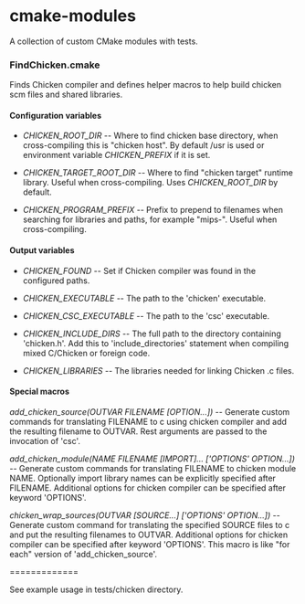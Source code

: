 cmake-modules
=============

A collection of custom CMake modules with tests.

### FindChicken.cmake

Finds Chicken compiler and defines helper macros to help build chicken scm
files and shared libraries.

#### Configuration variables

* *CHICKEN_ROOT_DIR* -- Where to find chicken base directory, when
  cross-compiling this is "chicken host". By default /usr is used or
  environment variable *CHICKEN_PREFIX* if it is set.

* *CHICKEN_TARGET_ROOT_DIR* -- Where to find "chicken target" runtime library.
  Useful when cross-compiling. Uses *CHICKEN_ROOT_DIR* by default.

* *CHICKEN_PROGRAM_PREFIX* -- Prefix to prepend to filenames when searching for
  libraries and paths, for example "mips-". Useful when cross-compiling.

#### Output variables

* *CHICKEN_FOUND* -- Set if Chicken compiler was found in the configured paths.

* *CHICKEN_EXECUTABLE* -- The path to the 'chicken' executable.

* *CHICKEN_CSC_EXECUTABLE* -- The path to the 'csc' executable.

* *CHICKEN_INCLUDE_DIRS* -- The full path to the directory containing
  'chicken.h'. Add this to 'include_directories' statement when compiling mixed
  C/Chicken or foreign code.

* *CHICKEN_LIBRARIES* -- The libraries needed for linking Chicken .c files.

#### Special macros

*add_chicken_source(OUTVAR FILENAME [OPTION...])* -- Generate custom commands
for translating FILENAME to c using chicken compiler and add the resulting
filename to OUTVAR. Rest arguments are passed to the invocation of 'csc'.

*add_chicken_module(NAME FILENAME [IMPORT]... ['OPTIONS' OPTION...])* --
Generate custom commands for translating FILENAME to chicken module NAME.
Optionally import library names can be explicitly specified after FILENAME.
Additional options for chicken compiler can be specified after keyword
'OPTIONS'.

*chicken_wrap_sources(OUTVAR [SOURCE...] ['OPTIONS' OPTION...])* -- Generate
custom command for translating the specified SOURCE files to c and put the
resulting filenames to OUTVAR. Additional options for chicken compiler can be
specified after keyword 'OPTIONS'. This macro is like "for each" version of
'add_chicken_source'.

=============

See example usage in tests/chicken directory.
